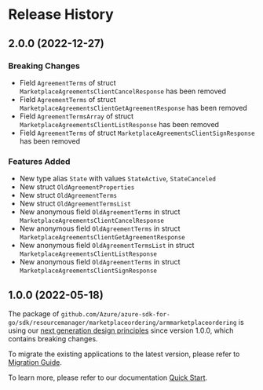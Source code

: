 # Release History

## 2.0.0 (2022-12-27)
### Breaking Changes

- Field `AgreementTerms` of struct `MarketplaceAgreementsClientCancelResponse` has been removed
- Field `AgreementTerms` of struct `MarketplaceAgreementsClientGetAgreementResponse` has been removed
- Field `AgreementTermsArray` of struct `MarketplaceAgreementsClientListResponse` has been removed
- Field `AgreementTerms` of struct `MarketplaceAgreementsClientSignResponse` has been removed

### Features Added

- New type alias `State` with values `StateActive`, `StateCanceled`
- New struct `OldAgreementProperties`
- New struct `OldAgreementTerms`
- New struct `OldAgreementTermsList`
- New anonymous field `OldAgreementTerms` in struct `MarketplaceAgreementsClientCancelResponse`
- New anonymous field `OldAgreementTerms` in struct `MarketplaceAgreementsClientGetAgreementResponse`
- New anonymous field `OldAgreementTermsList` in struct `MarketplaceAgreementsClientListResponse`
- New anonymous field `OldAgreementTerms` in struct `MarketplaceAgreementsClientSignResponse`


## 1.0.0 (2022-05-18)

The package of `github.com/Azure/azure-sdk-for-go/sdk/resourcemanager/marketplaceordering/armmarketplaceordering` is using our [next generation design principles](https://azure.github.io/azure-sdk/general_introduction.html) since version 1.0.0, which contains breaking changes.

To migrate the existing applications to the latest version, please refer to [Migration Guide](https://aka.ms/azsdk/go/mgmt/migration).

To learn more, please refer to our documentation [Quick Start](https://aka.ms/azsdk/go/mgmt).